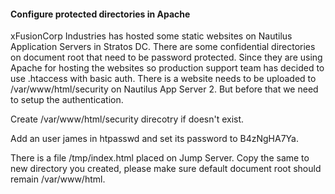 #### Configure protected directories in Apache

xFusionCorp Industries has hosted some static websites on Nautilus Application Servers in Stratos DC. There are some confidential directories on document root that need to be password protected. Since they are using Apache for hosting the websites so production support team has decided to use .htaccess with basic auth. There is a website needs to be uploaded to /var/www/html/security on Nautilus App Server 2. But before that we need to setup the authentication.


Create /var/www/html/security direcotry if doesn't exist.

Add an user james in htpasswd and set its password to B4zNgHA7Ya.

There is a file /tmp/index.html placed on Jump Server. Copy the same to new directory you created, please make sure default document root should remain /var/www/html.